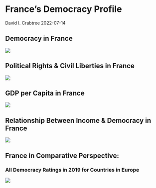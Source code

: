 France’s Democracy Profile
================
David I. Crabtree
2022-07-14

## Democracy in France

![](C:\Users\David\Desktop\PROGRA~1\FILESA~1\DEMOCR~1\reports\FRANCE~1/figure-gfm/Demscore-1.png)<!-- -->

## Political Rights & Civil Liberties in France

![](C:\Users\David\Desktop\PROGRA~1\FILESA~1\DEMOCR~1\reports\FRANCE~1/figure-gfm/Political%20Rights%20&%20Civil%20Libs-1.png)<!-- -->

## GDP per Capita in France

![](C:\Users\David\Desktop\PROGRA~1\FILESA~1\DEMOCR~1\reports\FRANCE~1/figure-gfm/GDP%20per%20Capita-1.png)<!-- -->

## Relationship Between Income & Democracy in France

![](C:\Users\David\Desktop\PROGRA~1\FILESA~1\DEMOCR~1\reports\FRANCE~1/figure-gfm/Income%20&%20Dem-1.png)<!-- -->

## France in Comparative Perspective:

### All Democracy Ratings in 2019 for Countries in Europe

![](C:\Users\David\Desktop\PROGRA~1\FILESA~1\DEMOCR~1\reports\FRANCE~1/figure-gfm/Democracy%20in%20Comparative%20Perspective-1.png)<!-- -->
